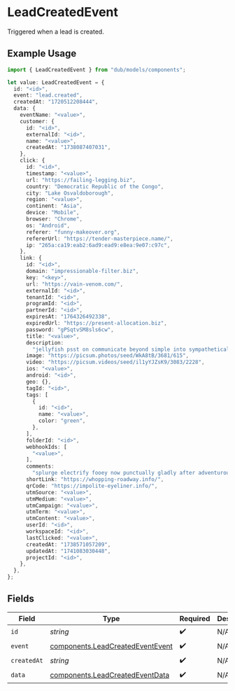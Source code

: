 # LeadCreatedEvent

Triggered when a lead is created.

## Example Usage

```typescript
import { LeadCreatedEvent } from "dub/models/components";

let value: LeadCreatedEvent = {
  id: "<id>",
  event: "lead.created",
  createdAt: "1720512208444",
  data: {
    eventName: "<value>",
    customer: {
      id: "<id>",
      externalId: "<id>",
      name: "<value>",
      createdAt: "1738087407031",
    },
    click: {
      id: "<id>",
      timestamp: "<value>",
      url: "https://failing-legging.biz",
      country: "Democratic Republic of the Congo",
      city: "Lake Osvaldoborough",
      region: "<value>",
      continent: "Asia",
      device: "Mobile",
      browser: "Chrome",
      os: "Android",
      referer: "funny-makeover.org",
      refererUrl: "https://tender-masterpiece.name/",
      ip: "265a:ca19:eab2:6ad9:ead9:e8ea:9e07:c97c",
    },
    link: {
      id: "<id>",
      domain: "impressionable-filter.biz",
      key: "<key>",
      url: "https://vain-venom.com/",
      externalId: "<id>",
      tenantId: "<id>",
      programId: "<id>",
      partnerId: "<id>",
      expiresAt: "1764326492338",
      expiredUrl: "https://present-allocation.biz",
      password: "gPSqtvSM8sls6cw",
      title: "<value>",
      description:
        "jellyfish psst on communicate beyond simple into sympathetically until cycle",
      image: "https://picsum.photos/seed/WkA8tB/3681/615",
      video: "https://picsum.videos/seed/il1yYJZsK9/3083/2228",
      ios: "<value>",
      android: "<id>",
      geo: {},
      tagId: "<id>",
      tags: [
        {
          id: "<id>",
          name: "<value>",
          color: "green",
        },
      ],
      folderId: "<id>",
      webhookIds: [
        "<value>",
      ],
      comments:
        "splurge electrify fooey now punctually gladly after adventurously out definite unit supplier jazz gladly aha",
      shortLink: "https://whopping-roadway.info/",
      qrCode: "https://impolite-eyeliner.info/",
      utmSource: "<value>",
      utmMedium: "<value>",
      utmCampaign: "<value>",
      utmTerm: "<value>",
      utmContent: "<value>",
      userId: "<id>",
      workspaceId: "<id>",
      lastClicked: "<value>",
      createdAt: "1738571057209",
      updatedAt: "1741083030448",
      projectId: "<id>",
    },
  },
};
```

## Fields

| Field                                                                                | Type                                                                                 | Required                                                                             | Description                                                                          |
| ------------------------------------------------------------------------------------ | ------------------------------------------------------------------------------------ | ------------------------------------------------------------------------------------ | ------------------------------------------------------------------------------------ |
| `id`                                                                                 | *string*                                                                             | :heavy_check_mark:                                                                   | N/A                                                                                  |
| `event`                                                                              | [components.LeadCreatedEventEvent](../../models/components/leadcreatedeventevent.md) | :heavy_check_mark:                                                                   | N/A                                                                                  |
| `createdAt`                                                                          | *string*                                                                             | :heavy_check_mark:                                                                   | N/A                                                                                  |
| `data`                                                                               | [components.LeadCreatedEventData](../../models/components/leadcreatedeventdata.md)   | :heavy_check_mark:                                                                   | N/A                                                                                  |